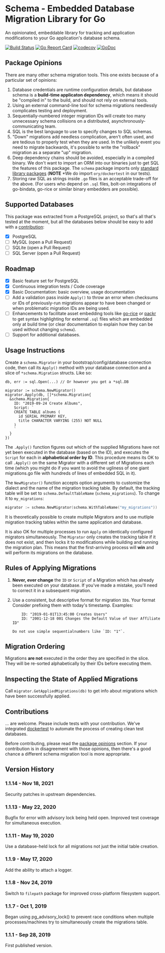 # Schema - Embedded Database Migration Library for Go

An opinionated, embeddable library for tracking and application modifications
to your Go application's database schema.

[![Build Status](https://travis-ci.org/adlio/schema.svg?branch=main)](https://travis-ci.org/adlio/schema)
[![Go Report Card](https://goreportcard.com/badge/github.com/adlio/schema)](https://goreportcard.com/report/github.com/adlio/schema)
[![codecov](https://codecov.io/gh/adlio/schema/branch/main/graph/badge.svg)](https://codecov.io/gh/adlio/schema)
[![GoDoc](https://godoc.org/github.com/adlio/schema?status.svg)](https://godoc.org/github.com/adlio/schema)

## Package Opinions

There are many other schema migration tools. This one exists because of a
particular set of opinions:

1. Database credentials are runtime configuration details, but database
   schema is a **build-time applicaton dependency**, which means it should be
   "compiled in" to the build, and should not rely on external tools.
2. Using an external command-line tool for schema migrations needlessly
   complicates testing and deployment.
3. Sequentially-numbered integer migration IDs will create too many unnecessary
   schema collisions on a distributed, asynchronously-communicating team.
4. SQL is the best language to use to specify changes to SQL schemas.
5. "Down" migrations add needless complication, aren't often used, and are
   tedious to properly test when they are used. In the unlikely event you need
   to migrate backwards, it's possible to write the "rollback" migration as
   a separate "up" migration.
6. Deep dependency chains should be avoided, especially in a compiled
   binary. We don't want to import an ORM into our binaries just to get SQL
   the features of this package. The `schema` package imports only
   [standard library packages](https://godoc.org/github.com/adlio/schema?imports)
   (**NOTE** \*We do import `ory/dockertest` in our tests).
7. Storing raw SQL as strings inside `.go` files is an acceptable trade-off
   for the above. (For users who depend on `.sql` files, bolt-on integrations
   of go-bindata, go-rice or similar binary embedders are possible).

## Supported Databases

This package was extracted from a PostgreSQL project, so that's all that's
tested at the moment, but all the databases below should be easy to add
with a [contribution](#contributions):

- [x] PostgreSQL
- [ ] MySQL (open a Pull Request)
- [ ] SQLite (open a Pull Request)
- [ ] SQL Server (open a Pull Request)

## Roadmap

- [x] Basic feature set for PostgreSQL
- [x] Continuous integration tests / Code coverage
- [x] Basic Documentation: basic overview, usage documentation
- [ ] Add a validation pass inside `Apply()` to throw an error when checksums or
      IDs of previously-run migrations appear to have been changed or when
      problematic migration IDs are being used.
- [ ] Enhancements to facilitate asset embedding tools like
      [go-rice](https://github.com/GeertJohan/go.rice) or
      [packr](https://github.com/gobuffalo/packr) to get syntax highlighting for
      external `.sql` files which are embedded only at build time (or clear
      documentation to explain how they can be used without changing `schema`).
- [ ] Support for additional databases.

## Usage Instructions

Create a `schema.Migrator` in your bootstrap/config/database connection code,
then call its `Apply()` method with your database connection and a slice of
`*schema.Migration` structs. Like so:

    db, err := sql.Open(...) // Or however you get a *sql.DB

    migrator := schema.NewMigrator()
    migrator.Apply(db, []*schema.Migration{
      &schema.Migration{
        ID: "2019-09-24 Create Albums",
        Script: `
        CREATE TABLE albums (
          id SERIAL PRIMARY KEY,
          title CHARACTER VARYING (255) NOT NULL
        )
        `
      }
    })

The `.Apply()` function figures out which of the supplied Migrations have not
yet been executed in the database (based on the ID), and executes the `Script`
for each in **alphabetical order by ID**. This procedure means its OK to call
`.Apply()` on the same Migrator with a different set of Migrations each time
(which you might do if you want to avoid the ugliness of one giant migrations.go
file with hundreds of lines of embedded SQL in it).

The `NewMigrator()` function accepts option arguments to customize the dialect
and the name of the migration tracking table. By default, the tracking table
will be set to `schema.DefaultTableName` (`schema_migrations`). To change it
to `my_migrations`:

```go
migrator := schema.NewMigrator(schema.WithTableName("my_migrations"))
```

It is theoretically possible to create multiple Migrators and to use mutliple
migration tracking tables within the same application and database.

It is also OK for multiple processes to run `Apply` on identically configured
migrators simultaneously. The `Migrator` only creates the tracking table if it
does not exist, and then locks it to modifications while building and running
the migration plan. This means that the first-arriving process will **win** and
will perform its migrations on the database.

## Rules of Applying Migrations

1.  **Never, ever change** the `ID` or `Script` of a Migration which has already
    been executed on your database. If you've made a mistake, you'll need to correct
    it in a subsequent migration.
2.  Use a consistent, but descriptive format for migration `ID`s. Your format
    Consider
    prefixing them with today's timestamp. Examples:

            ID: "2019-01-01T13:45:00 Creates Users"
            ID: "2001-12-18 001 Changes the Default Value of User Affiliate ID"

        Do not use simple sequentialnumbers like `ID: "1"`.

## Migration Ordering

Migrations **are not** executed in the order they are specified in the slice.
They will be re-sorted alphabetically by their IDs before executing them.

## Inspecting the State of Applied Migrations

Call `migrator.GetAppliedMigrations(db)` to get info about migrations which
have been successfully applied.

## Contributions

... are welcome. Please include tests with your contribution. We've integrated
[dockertest](https://github.com/ory/dockertest) to automate the process of
creating clean test databases.

Before contributing, please read the [package opinions](#package-opinions)
section. If your contribution is in disagreement with those opinions, then
there's a good chance a different schema migration tool is more appropriate.

## Version History

### 1.1.14 - Nov 18, 2021

Security patches in upstream dependencies.

### 1.1.13 - May 22, 2020

Bugfix for error with advisory lock being held open. Improved test coverage for
simultaneous execution.

### 1.1.11 - May 19, 2020

Use a database-held lock for all migrations not just the initial table creation.

### 1.1.9 - May 17, 2020

Add the ability to attach a logger.

### 1.1.8 - Nov 24, 2019

Switch to `filepath` package for improved cross-platform filesystem support.

### 1.1.7 - Oct 1, 2019

Began using pg_advisory_lock() to prevent race conditions when multiple
processes/machines try to simultaneously create the migrations table.

### 1.1.1 - Sep 28, 2019

First published version.
